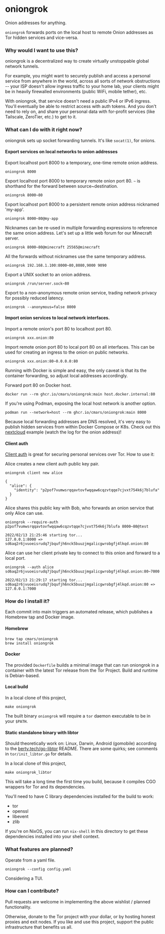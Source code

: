 # oniongrok

Onion addresses for anything.

`oniongrok` forwards ports on the local host to remote Onion addresses as Tor
hidden services and vice-versa.

### Why would I want to use this?

oniongrok is a decentralized way to create virtually unstoppable global network
tunnels.

For example, you might want to securely publish and access a personal service
from anywhere in the world, across all sorts of network obstructions -- your
ISP doesn't allow ingress traffic to your home lab, your clients might be in
heavily firewalled environments (public WiFi, mobile tether), etc.

With oniongrok, that service doesn't need a public IPv4 or IPv6 ingress. You'll
eventually be able to restrict access with auth tokens. And you don't need to
rely on, and share your personal data with for-profit services (like Tailscale,
ZeroTier, etc.) to get to it.

### What can I do with it right now?

oniongrok sets up socket forwarding tunnels. It's like `socat(1)`, for onions.

#### Export services on local networks to onion addresses

Export localhost port 8000 to a temporary, one-time remote onion address.
```
oniongrok 8000
```

Export localhost port 8000 to temporary remote onion port 80. `~` is shorthand
for the forward between source~destination.
```
oniongrok 8000~80
```

Export localhost port 8000 to a persistent remote onion address nicknamed
'my-app'.
```
oniongrok 8000~80@my-app
```

Nicknames can be re-used in multiple forwarding expressions to reference the
same onion address. Let's set up a little web forum for our Minecraft server.
```
oniongrok 8000~80@minecraft 25565@minecraft
```

All the forwards without nicknames use the same temporary address.
```
oniongrok 192.168.1.100:8000~80,8080,9000 9090
```

Export a UNIX socket to an onion address.
```
oniongrok /run/server.sock~80
```

Export to a non-anonymous remote onion service, trading network privacy for
possibly reduced latency.
```
oniongrok --anonymous=false 8000
```

#### Import onion services to local network interfaces.

Import a remote onion's port 80 to localhost port 80.
```
oniongrok xxx.onion:80
```

Import remote onion port 80 to local port 80 on all interfaces. This can be
used for creating an ingress to the onion on public networks.
```
oniongrok xxx.onion:80~0.0.0.0:80
```

Running with Docker is simple and easy, the only caveat is that its the
container forwarding, so adjust local addresses accordingly.

Forward port 80 on Docker host.
```
docker run --rm ghcr.io/cmars/oniongrok:main host.docker.internal:80
```

If you're using Podman, exposing the local host network is another option.
```
podman run --network=host --rm ghcr.io/cmars/oniongrok:main 8000 
```

Because local forwarding addresses are DNS resolved, it's very easy to publish
hidden services from within Docker Compose or K8s. Check out this
[nextcloud](examples/nextcloud/docker-compose.yml) example (watch the log for
the onion address)!

#### Client auth
[Client auth](https://community.torproject.org/onion-services/advanced/client-auth/)
is great for securing personal services over Tor. How to use it:

Alice creates a new client auth public key pair.

```
oniongrok client new alice
```

```
{
  "alice": {
    "identity": "p2pof7vumwsrqqavtovfwqqaw6cqzvtqqe7cjvxt754k6j7blufa"
  }
}
```

Alice shares this public key with Bob, who forwards an onion service that only
Alice can use.

```
oniongrok --require-auth p2pof7vumwsrqqavtovfwqqaw6cqzvtqqe7cjvxt754k6j7blufa 8000~80@test
```

```
2022/02/13 21:25:46 starting tor...
127.0.0.1:8000 => sd6aq2r6jvuoeisrudq7jbqufjh6nck5buuzjmgalicgwrobgfj4lkqd.onion:80
```

Alice can use her client private key to connect to this onion and forward to a
local port.

```
oniongrok --auth alice sd6aq2r6jvuoeisrudq7jbqufjh6nck5buuzjmgalicgwrobgfj4lkqd.onion:80~7000
```

```
2022/02/13 21:29:17 starting tor...
sd6aq2r6jvuoeisrudq7jbqufjh6nck5buuzjmgalicgwrobgfj4lkqd.onion:80 => 127.0.0.1:7000
```

### How do I install it?

Each commit into main triggers an automated release, which publishes a Homebrew
tap and Docker image.

#### Homebrew

    brew tap cmars/oniongrok
    brew install oniongrok

#### Docker

The provided `Dockerfile` builds a minimal image that can run oniongrok in a
container with the latest Tor release from the Tor Project. Build and runtime
is Debian-based.

#### Local build

In a local clone of this project,

    make oniongrok

The built binary `oniongrok` will require a `tor` daemon executable to be in
your `$PATH`.

#### Static standalone binary with libtor

Should theoretically work on: Linux, Darwin, Android (gomobile) according to
the [berty.tech/go-libtor](https://github.com/berty/go-libtor) README. There
are some quirks; see comments in `tor/init_libtor.go` for details.

In a local clone of this project,

    make oniongrok_libtor

This will take a long time the first time you build, because it compiles CGO
wrappers for Tor and its dependencies.

You'll need to have C library dependencies installed for the build to work:

- tor
- openssl
- libevent
- zlib

If you're on NixOS, you can run `nix-shell` in this directory to get these
dependencies installed into your shell context.

### What features are planned?

Operate from a yaml file.

```
oniongrok --config config.yaml
```

Considering a TUI.

### How can I contribute?

Pull requests are welcome in implementing the above wishlist / planned
functionality.

Otherwise, donate to the Tor project with your dollar, or by hosting honest
proxies and exit nodes. If you like and use this project, support the public
infrastructure that benefits us all.
